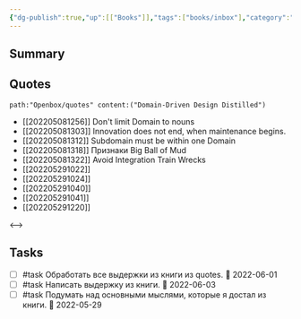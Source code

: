 ```yaml
---
{"dg-publish":true,"up":[["Books"]],"tags":["books/inbox"],"category":"book","rating":3,"modified_at":"2022-05-29T13:05:14+03:00","date":"2022-05-03T12:57:45+03:00","permalink":"/refs/domain-driven-design-distilled/","dgHomeLink":false,"dgPassFrontmatter":true}
---
```





## Summary


## Quotes

```expander
path:"Openbox/quotes" content:("Domain-Driven Design Distilled")
```
 
- [[202205081256]] Don't limit Domain to nouns
- [[202205081303]] Innovation does not end, when maintenance begins.
- [[202205081312]] Subdomain must be within one Domain
- [[202205081318]] Признаки Big Ball of Mud
- [[202205081322]] Avoid Integration Train Wrecks
- [[202205291022]] 
- [[202205291024]] 
- [[202205291040]] 
- [[202205291041]] 
- [[202205291220]] 
 
<-->

## Tasks

- [ ] #task Обработать все выдержки из книги из quotes. 📅 2022-06-01
- [ ] #task Написать выдержку из книги. 📅 2022-06-03
- [ ] #task Подумать над основными мыслями, которые я достал из книги. 📅 2022-05-29

